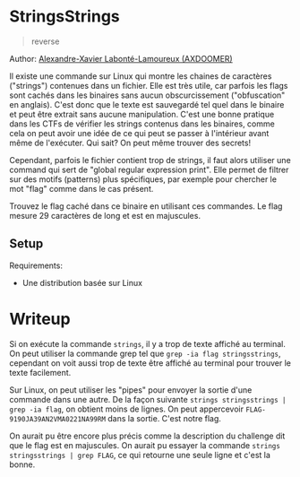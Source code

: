 # StringsStrings

> reverse

Author: [Alexandre-Xavier Labonté-Lamoureux (AXDOOMER)](https://github.com/axdoomer)

Il existe une commande sur Linux qui montre les chaines de caractères ("strings") contenues dans un fichier. Elle est très utile, car parfois les flags sont cachés dans les binaires sans aucun obscurcissement ("obfuscation" en anglais). C'est donc que le texte est sauvegardé tel quel dans le binaire et peut être extrait sans aucune manipulation. C'est une bonne pratique dans les CTFs de vérifier les strings contenus dans les binaires, comme cela on peut avoir une idée de ce qui peut se passer à l'intérieur avant même de l'exécuter. Qui sait? On peut même trouver des secrets!

Cependant, parfois le fichier contient trop de strings, il faut alors utiliser une command qui sert de "global regular expression print". Elle permet de filtrer sur des motifs (patterns) plus spécifiques, par exemple pour chercher le mot "flag" comme dans le cas présent. 

Trouvez le flag caché dans ce binaire en utilisant ces commandes. Le flag mesure 29 caractères de long et est en majuscules.

## Setup

Requirements:
- Une distribution basée sur Linux

# Writeup

Si on exécute la commande `strings`, il y a trop de texte affiché au terminal. On peut utiliser la commande grep tel que `grep -ia flag stringsstrings`, cependant on voit aussi trop de texte être affiché au terminal pour trouver le texte facilement. 

Sur Linux, on peut utiliser les "pipes" pour envoyer la sortie d'une commande dans une autre. De la façon suivante `strings stringsstrings | grep -ia flag`, on obtient moins de lignes. On peut appercevoir `FLAG-9190JA39AN2VMA0221NA99RM` dans la sortie. C'est notre flag. 

On aurait pu être encore plus précis comme la description du challenge dit que le flag est en majuscules. On aurait pu essayer la commande `strings stringsstrings | grep FLAG`, ce qui retourne une seule ligne et c'est la bonne.
